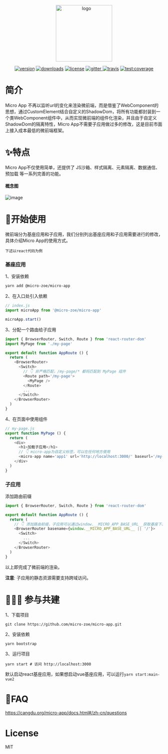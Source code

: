 <p align="center">
  <a href="https://cangdu.org/micro-app/">
    <img src="https://cangdu.org/micro-app/_media/logo.png" alt="logo" width="180" />
  </a>
</p>

<p align="center">
  <a href="https://www.npmjs.com/package/@micro-zoe/micro-app"><img src="https://img.shields.io/npm/v/@micro-zoe/micro-app.svg?style=flat-square" alt="version" /></a>
  <a href="https://www.npmjs.com/package/@micro-zoe/micro-app"><img src="https://img.shields.io/npm/dt/@micro-zoe/micro-app.svg?style=flat-square" alt="downloads" /></a>
  <a href="https://github.com/micro-zoe/micro-app/blob/master/LICENSE"><img src="https://img.shields.io/npm/l/@micro-zoe/micro-app.svg?style=flat-square" alt="license" /></a>
  <a href="https://gitter.im/zoe-community/zoe-room">
    <img src="https://badges.gitter.im/Join%20Chat.svg" alt="gitter">
  </a>
  <a href="https://travis-ci.com/github/bailicangdu/micro-app"><img src="https://travis-ci.com/bailicangdu/micro-app.svg?branch=master" alt="travis" /></a>
  <a href="https://coveralls.io/github/bailicangdu/micro-app?branch=master"><img src="https://img.shields.io/coveralls/bailicangdu/micro-app.svg?style=flat-square" alt="test:coverage" /></a>
</p>

# 简介
Micro App 不再以监听url的变化来渲染微前端，而是借鉴了WebComponent的思想，通过CustomElement结合自定义的ShadowDom，将所有功能都封装到一个类WebComponent组件中，从而实现微前端的组件化渲染，并且由于自定义ShadowDom的隔离特性，Micro App不需要子应用做过多的修改，这是目前市面上接入成本最低的微前端框架。

# ✨特点
Micro App不仅使用简单，还提供了 JS沙箱、样式隔离、元素隔离、数据通信、预加载 等一系列完善的功能。

#### 概念图
![image](https://img10.360buyimg.com/imagetools/jfs/t1/168885/23/20790/54203/6084d445E0c9ec00e/d879637b4bb34253.png ':size=750')

# 🔧开始使用
微前端分为基座应用和子应用，我们分别列出基座应用和子应用需要进行的修改，具体介绍Micro App的使用方式。

`下述以react代码为例`

### 基座应用
1、安装依赖
```bash
yarn add @micro-zoe/micro-app
```

2、在入口处引入依赖
```js
// index.js
import microApp from '@micro-zoe/micro-app'

microApp.start()
```

3、分配一个路由给子应用
```js
import { BrowserRouter, Switch, Route } from 'react-router-dom'
import MyPage from './my-page'

export default function AppRoute () {
  return (
    <BrowserRouter>
      <Switch>
        // 👇 非严格匹配，/my-page/* 都将匹配到 MyPage 组件
        <Route path='/my-page'>
          <MyPage />
        </Route>
        ...
      </Switch>
    </BrowserRouter>
  )
}
```

4、在页面中使用组件
```js
// my-page.js
export function MyPage () {
  return (
    <div>
      <h1>加载子应用</h1>
      // 👇 micro-app为自定义标签，可以在任何地方使用
      <micro-app name='app1' url='http://localhost:3000/' baseurl='/my-page'></micro-app>
    </div>
  )
}
```

### 子应用
添加路由前缀

```js
import { BrowserRouter, Switch, Route } from 'react-router-dom'

export default function AppRoute () {
  return (
    // 👇 添加路由前缀，子应用可以通过window.__MICRO_APP_BASE_URL__获取基座下发的baseurl
    <BrowserRouter basename={window.__MICRO_APP_BASE_URL__ || '/'}>
      <Switch>
        ...
      </Switch>
    </BrowserRouter>
  )
}
```
以上即完成了微前端的渲染。

**注意**: 子应用的静态资源需要支持跨域访问。


# 🧑‍🤝‍🧑 参与共建
1、下载项目
```
git clone https://github.com/micro-zoe/micro-app.git
```

2、安装依赖
```
yarn bootstrap
```

3、运行项目
```
yarn start # 访问 http://localhost:3000
```

默认启动react基座应用，如果想启动vue基座应用，可以运行`yarn start:main-vue2`

# 🤔FAQ
https://cangdu.org/micro-app/docs.html#/zh-cn/questions

# License
MIT
